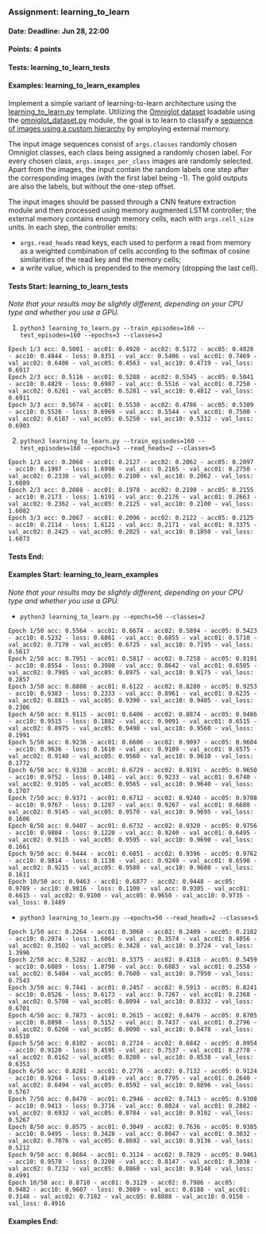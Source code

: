 ### Assignment: learning_to_learn
#### Date: Deadline: Jun 28, 22:00
#### Points: 4 points
#### Tests: learning_to_learn_tests
#### Examples: learning_to_learn_examples

Implement a simple variant of learning-to-learn architecture using the
[learning_to_learn.py](https://github.com/ufal/npfl138/tree/master/labs/14/learning_to_learn.py)
template. Utilizing the [Omniglot dataset](https://ufal.mff.cuni.cz/~straka/courses/npfl138/2324/demos/omniglot_demo.html)
loadable using the [omniglot_dataset.py](https://github.com/ufal/npfl138/tree/master/labs/14/omniglot_dataset.py)
module, the goal is to learn to classify a
[sequence of images using a custom hierarchy](https://ufal.mff.cuni.cz/~straka/courses/npfl138/2324/demos/learning_to_learn_demo.html)
by employing external memory.

The input image sequences consist of `args.classes` randomly chosen Omniglot
classes, each class being assigned a randomly chosen label. For every chosen
class, `args.images_per_class` images are randomly selected. Apart from the
images, the input contain the random labels one step after the corresponding
images (with the first label being -1). The gold outputs are also the labels,
but without the one-step offset.

The input images should be passed through a CNN feature extraction module
and then processed using memory augmented LSTM controller; the external memory
contains enough memory cells, each with `args.cell_size` units. In each step,
the controller emits:
- `args.read_heads` read keys, each used to perform a read from memory as
  a weighted combination of cells according to the softmax of cosine
  similarities of the read key and the memory cells;
- a write value, which is prepended to the memory (dropping the last cell).

#### Tests Start: learning_to_learn_tests
_Note that your results may be slightly different, depending on your CPU type and whether you use a GPU._

1. `python3 learning_to_learn.py --train_episodes=160 --test_episodes=160 --epochs=3 --classes=2`
```
Epoch 1/3 acc: 0.5001 - acc01: 0.4920 - acc02: 0.5172 - acc05: 0.4828 - acc10: 0.4844 - loss: 0.8351 - val_acc: 0.5406 - val_acc01: 0.7469 - val_acc02: 0.6406 - val_acc05: 0.4563 - val_acc10: 0.4719 - val_loss: 0.6917
Epoch 2/3 acc: 0.5116 - acc01: 0.5288 - acc02: 0.5545 - acc05: 0.5041 - acc10: 0.4829 - loss: 0.6987 - val_acc: 0.5516 - val_acc01: 0.7250 - val_acc02: 0.6281 - val_acc05: 0.5281 - val_acc10: 0.4812 - val_loss: 0.6911
Epoch 3/3 acc: 0.5074 - acc01: 0.5530 - acc02: 0.4786 - acc05: 0.5309 - acc10: 0.5526 - loss: 0.6969 - val_acc: 0.5544 - val_acc01: 0.7500 - val_acc02: 0.6187 - val_acc05: 0.5250 - val_acc10: 0.5312 - val_loss: 0.6903
```

2. `python3 learning_to_learn.py --train_episodes=160 --test_episodes=160 --epochs=3 --read_heads=2 --classes=5`
```
Epoch 1/3 acc: 0.2060 - acc01: 0.2127 - acc02: 0.2062 - acc05: 0.2097 - acc10: 0.1997 - loss: 1.6998 - val_acc: 0.2165 - val_acc01: 0.2750 - val_acc02: 0.2338 - val_acc05: 0.2100 - val_acc10: 0.2062 - val_loss: 1.6089
Epoch 2/3 acc: 0.2088 - acc01: 0.1978 - acc02: 0.2190 - acc05: 0.2155 - acc10: 0.2173 - loss: 1.6191 - val_acc: 0.2176 - val_acc01: 0.2663 - val_acc02: 0.2362 - val_acc05: 0.2125 - val_acc10: 0.2100 - val_loss: 1.6082
Epoch 3/3 acc: 0.2067 - acc01: 0.2096 - acc02: 0.2122 - acc05: 0.2125 - acc10: 0.2114 - loss: 1.6121 - val_acc: 0.2171 - val_acc01: 0.3375 - val_acc02: 0.2425 - val_acc05: 0.2025 - val_acc10: 0.1850 - val_loss: 1.6073
```
#### Tests End:
#### Examples Start: learning_to_learn_examples
_Note that your results may be slightly different, depending on your CPU type and whether you use a GPU._
- `python3 learning_to_learn.py --epochs=50 --classes=2`
```
Epoch 1/50 acc: 0.5564 - acc01: 0.6674 - acc02: 0.5894 - acc05: 0.5423 - acc10: 0.5232 - loss: 0.6861 - val_acc: 0.6855 - val_acc01: 0.5710 - val_acc02: 0.7170 - val_acc05: 0.6725 - val_acc10: 0.7195 - val_loss: 0.5617
Epoch 2/50 acc: 0.7951 - acc01: 0.5817 - acc02: 0.7258 - acc05: 0.8191 - acc10: 0.8554 - loss: 0.3980 - val_acc: 0.8642 - val_acc01: 0.6505 - val_acc02: 0.7985 - val_acc05: 0.8975 - val_acc10: 0.9175 - val_loss: 0.2857
Epoch 3/50 acc: 0.8888 - acc01: 0.6122 - acc02: 0.8280 - acc05: 0.9253 - acc10: 0.9383 - loss: 0.2333 - val_acc: 0.8961 - val_acc01: 0.6235 - val_acc02: 0.8815 - val_acc05: 0.9390 - val_acc10: 0.9405 - val_loss: 0.2306
Epoch 4/50 acc: 0.9115 - acc01: 0.6406 - acc02: 0.8874 - acc05: 0.9486 - acc10: 0.9515 - loss: 0.1882 - val_acc: 0.9091 - val_acc01: 0.6515 - val_acc02: 0.8975 - val_acc05: 0.9490 - val_acc10: 0.9560 - val_loss: 0.1991
Epoch 5/50 acc: 0.9236 - acc01: 0.6606 - acc02: 0.9097 - acc05: 0.9604 - acc10: 0.9636 - loss: 0.1610 - val_acc: 0.9189 - val_acc01: 0.6575 - val_acc02: 0.9140 - val_acc05: 0.9560 - val_acc10: 0.9610 - val_loss: 0.1772
Epoch 6/50 acc: 0.9338 - acc01: 0.6729 - acc02: 0.9191 - acc05: 0.9650 - acc10: 0.9752 - loss: 0.1401 - val_acc: 0.9233 - val_acc01: 0.6740 - val_acc02: 0.9105 - val_acc05: 0.9565 - val_acc10: 0.9640 - val_loss: 0.1707
Epoch 7/50 acc: 0.9371 - acc01: 0.6712 - acc02: 0.9240 - acc05: 0.9708 - acc10: 0.9767 - loss: 0.1287 - val_acc: 0.9267 - val_acc01: 0.6680 - val_acc02: 0.9145 - val_acc05: 0.9570 - val_acc10: 0.9695 - val_loss: 0.1606
Epoch 8/50 acc: 0.9407 - acc01: 0.6732 - acc02: 0.9320 - acc05: 0.9756 - acc10: 0.9804 - loss: 0.1220 - val_acc: 0.9240 - val_acc01: 0.6495 - val_acc02: 0.9115 - val_acc05: 0.9595 - val_acc10: 0.9690 - val_loss: 0.1661
Epoch 9/50 acc: 0.9444 - acc01: 0.6851 - acc02: 0.9396 - acc05: 0.9762 - acc10: 0.9814 - loss: 0.1138 - val_acc: 0.9249 - val_acc01: 0.6590 - val_acc02: 0.9215 - val_acc05: 0.9580 - val_acc10: 0.9680 - val_loss: 0.1611
Epoch 10/50 acc: 0.9463 - acc01: 0.6877 - acc02: 0.9448 - acc05: 0.9789 - acc10: 0.9816 - loss: 0.1100 - val_acc: 0.9305 - val_acc01: 0.6615 - val_acc02: 0.9100 - val_acc05: 0.9650 - val_acc10: 0.9735 - val_loss: 0.1489
```
- `python3 learning_to_learn.py --epochs=50 --read_heads=2 --classes=5`
```
Epoch 1/50 acc: 0.2264 - acc01: 0.3060 - acc02: 0.2409 - acc05: 0.2182 - acc10: 0.2074 - loss: 1.6064 - val_acc: 0.3574 - val_acc01: 0.4056 - val_acc02: 0.3502 - val_acc05: 0.3428 - val_acc10: 0.3724 - val_loss: 1.3996
Epoch 2/50 acc: 0.5282 - acc01: 0.3375 - acc02: 0.4318 - acc05: 0.5459 - acc10: 0.6089 - loss: 1.0798 - val_acc: 0.6883 - val_acc01: 0.2558 - val_acc02: 0.5404 - val_acc05: 0.7600 - val_acc10: 0.7950 - val_loss: 0.7543
Epoch 3/50 acc: 0.7441 - acc01: 0.2457 - acc02: 0.5913 - acc05: 0.8241 - acc10: 0.8526 - loss: 0.6173 - val_acc: 0.7267 - val_acc01: 0.2368 - val_acc02: 0.5708 - val_acc05: 0.8094 - val_acc10: 0.8332 - val_loss: 0.6701
Epoch 4/50 acc: 0.7873 - acc01: 0.2615 - acc02: 0.6476 - acc05: 0.8705 - acc10: 0.8898 - loss: 0.5152 - val_acc: 0.7437 - val_acc01: 0.2796 - val_acc02: 0.6208 - val_acc05: 0.8090 - val_acc10: 0.8478 - val_loss: 0.6510
Epoch 5/50 acc: 0.8102 - acc01: 0.2724 - acc02: 0.6842 - acc05: 0.8954 - acc10: 0.9120 - loss: 0.4595 - val_acc: 0.7537 - val_acc01: 0.2778 - val_acc02: 0.6162 - val_acc05: 0.8280 - val_acc10: 0.8538 - val_loss: 0.6353
Epoch 6/50 acc: 0.8281 - acc01: 0.2776 - acc02: 0.7132 - acc05: 0.9124 - acc10: 0.9264 - loss: 0.4149 - val_acc: 0.7795 - val_acc01: 0.2640 - val_acc02: 0.6494 - val_acc05: 0.8592 - val_acc10: 0.8896 - val_loss: 0.5767
Epoch 7/50 acc: 0.8470 - acc01: 0.2946 - acc02: 0.7413 - acc05: 0.9308 - acc10: 0.9413 - loss: 0.3716 - val_acc: 0.8024 - val_acc01: 0.2882 - val_acc02: 0.6932 - val_acc05: 0.8784 - val_acc10: 0.9102 - val_loss: 0.5267
Epoch 8/50 acc: 0.8575 - acc01: 0.3049 - acc02: 0.7636 - acc05: 0.9385 - acc10: 0.9495 - loss: 0.3428 - val_acc: 0.8047 - val_acc01: 0.3032 - val_acc02: 0.7076 - val_acc05: 0.8692 - val_acc10: 0.9136 - val_loss: 0.5212
Epoch 9/50 acc: 0.8664 - acc01: 0.3124 - acc02: 0.7829 - acc05: 0.9461 - acc10: 0.9578 - loss: 0.3208 - val_acc: 0.8147 - val_acc01: 0.3038 - val_acc02: 0.7232 - val_acc05: 0.8860 - val_acc10: 0.9148 - val_loss: 0.4991
Epoch 10/50 acc: 0.8710 - acc01: 0.3129 - acc02: 0.7986 - acc05: 0.9482 - acc10: 0.9607 - loss: 0.3089 - val_acc: 0.8188 - val_acc01: 0.3148 - val_acc02: 0.7182 - val_acc05: 0.8888 - val_acc10: 0.9150 - val_loss: 0.4916
```
#### Examples End:
